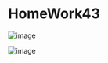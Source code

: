 # HomeWork43
![image](https://user-images.githubusercontent.com/89357483/194777354-0c896525-dc3d-4465-aae3-13a6aad51b68.png)

![image](https://user-images.githubusercontent.com/89357483/194777374-2c07fabd-ea02-4c2e-a860-c910c673c1ae.png)
